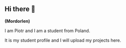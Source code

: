 ## Hi there 👋


**(Mordorlen)** 

I am Piotr and I am a student from Poland.

It is my student profile and I will upload my projects here.


